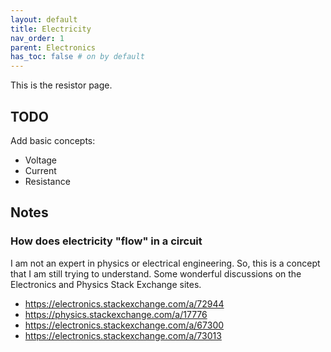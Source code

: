 ```yaml
---
layout: default
title: Electricity
nav_order: 1
parent: Electronics
has_toc: false # on by default
---
```

This is the resistor page.

## TODO
Add basic concepts:
- Voltage
- Current
- Resistance

## Notes

### How does electricity "flow" in a circuit
I am not an expert in physics or electrical engineering. So, this is a concept that I am still trying to understand. Some wonderful discussions on the Electronics and Physics Stack Exchange sites.

- https://electronics.stackexchange.com/a/72944
- https://physics.stackexchange.com/a/17776
- https://electronics.stackexchange.com/a/67300
- https://electronics.stackexchange.com/a/73013


